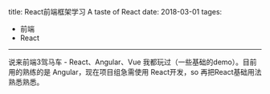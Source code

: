 title: React前端框架学习 A taste of React
date: 2018-03-01
tages:
- 前端
- React
-----

说来前端3驾马车 - React、Angular、Vue 我都玩过（一些基础的demo）。目前用的熟练的是 Angular，现在项目组急需使用 React开发，so 再把React基础用法熟悉熟悉。

### 